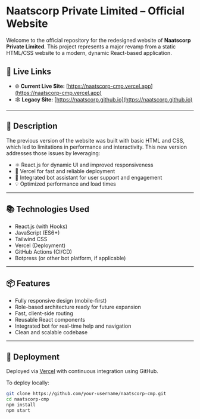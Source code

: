 # Naatscorp Private Limited – Official Website

Welcome to the official repository for the redesigned website of **Naatscorp Private Limited**. This project represents a major revamp from a static HTML/CSS website to a modern, dynamic React-based application.

## 🔗 Live Links

- 🌐 **Current Live Site:** [https://naatscorp-cmp.vercel.app](https://naatscorp-cmp.vercel.app)
- 🕸️ **Legacy Site:** [https://naatscorp.github.io](https://naatscorp.github.io)

---

## 📄 Description

The previous version of the website was built with basic HTML and CSS, which led to limitations in performance and interactivity. This new version addresses those issues by leveraging:

- ⚛️ React.js for dynamic UI and improved responsiveness
- 🚀 Vercel for fast and reliable deployment
- 🤖 Integrated bot assistant for user support and engagement
- 💡 Optimized performance and load times

---

## 📚 Technologies Used

- React.js (with Hooks)
- JavaScript (ES6+)
- Tailwind CSS
- Vercel (Deployment)
- GitHub Actions (CI/CD)
- Botpress (or other bot platform, if applicable)

---

## 📦 Features

- Fully responsive design (mobile-first)
- Role-based architecture ready for future expansion
- Fast, client-side routing
- Reusable React components
- Integrated bot for real-time help and navigation
- Clean and scalable codebase

---

## 🚀 Deployment

Deployed via [Vercel](https://vercel.com) with continuous integration using GitHub.

To deploy locally:

```bash
git clone https://github.com/your-username/naatscorp-cmp.git
cd naatscorp-cmp
npm install
npm start
